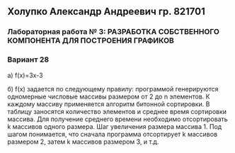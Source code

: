 ## Холупко Александр Андреевич гр. 821701  

### Лабораторная работа № 3: РАЗРАБОТКА СОБСТВЕННОГО КОМПОНЕНТА ДЛЯ ПОСТРОЕНИЯ ГРАФИКОВ
### Вариант 28

а) f(x)=3x-3


б) f(x) задается по следующему правилу: программой генерируются
одномерные числовые массивы размером от 2 до n элементов. К каждому
массиву применяется алгоритм битонной сортировки. В таблицу заносятся
количество элементов и среднее время сортировки массива. Для получение
среднего времени необходимо отсортировать k массивов одного размера.
Шаг увеличения размера массива 1. Под шагом понимается, что сначала
программа отсортирует k массивов размером 2, затем k массивов размером 3,
и т.д.
